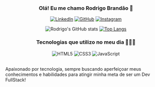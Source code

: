 <div align="center">

### Olá! Eu me chamo Rodrigo Brandão 👋

[![LinkedIn](https://img.shields.io/badge/LinkedIn-0077B5?style=for-the-badge&logo=linkedin&logoColor=white)](https://www.linkedin.com/in/rodrigo-brandão-0a8b23240/)
[![GitHub](https://img.shields.io/badge/GitHub-100000?style=for-the-badge&logo=github&logoColor=white)](https://github.com/rodrigmeira)
[![Instagram](https://img.shields.io/badge/Instagram-E4405F?style=for-the-badge&logo=instagram&logoColor=white)](https://instagram.com/rodrigmeira)


![Rodrigo's GitHub stats](https://github-readme-stats.vercel.app/api?username=rodrigmeira&show_icons=true&theme=cobalt)
[![Top Langs](https://github-readme-stats.vercel.app/api/top-langs/?username=rodrigmeira&langs_count=8)](https://github.com/rodrigmeira/github-readme-stats)
</div>
<div align="center">

### Tecnologias que utilizo no meu dia 👨‍💻🌟

</div>
<div align="center" style="display: inline_block">
    <img align="center" alt="HTML5" src="https://img.shields.io/badge/HTML5-E34F26?style=for-the-badge&logo=html5&logoColor=white" />
    <img align="center" alt="CSS3" src="https://img.shields.io/badge/CSS3-1572B6?style=for-the-badge&logo=css3&logoColor=white" />
    <img align="center" alt="JavaScript" src="https://img.shields.io/badge/JavaScript-323330?style=for-the-badge&logo=javascript&logoColor=F7DF1E" />
</div><br/>

Apaixonado por tecnologia, sempre buscando aperfeiçoar meus conhecimentos e habilidades para atingir minha meta de ser um Dev FullStack!


